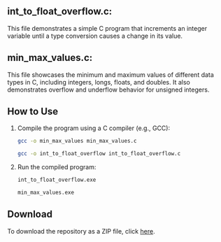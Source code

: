 
## int_to_float_overflow.c:
This file demonstrates a simple C program that increments an integer variable until a type conversion causes a change in its value.

## min_max_values.c:
This file showcases the minimum and maximum values of different data types in C, including integers, longs, floats, and doubles. It also demonstrates overflow and underflow behavior for unsigned integers.

## How to Use

1. Compile the program using a C compiler (e.g., GCC):

    ```bash
    gcc -o min_max_values min_max_values.c
    ```

    ```bash
    gcc -o int_to_float_overflow int_to_float_overflow.c
    ```
    
2. Run the compiled program:

    ```bash
    int_to_float_overflow.exe
    ```
    
    ```bash
    min_max_values.exe
    ```
## Download

To download the repository as a ZIP file, click [here](https://github.com/cyberdataint/CSI2440-Assignment-5/archive/main.zip).
